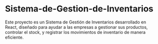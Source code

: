 # Sistema-de-Gestion-de-Inventarios
Este proyecto es un Sistema de Gestión de Inventarios desarrollado en React, diseñado para ayudar a las empresas a gestionar sus productos, controlar el stock, y registrar los movimientos de inventario de manera eficiente.
